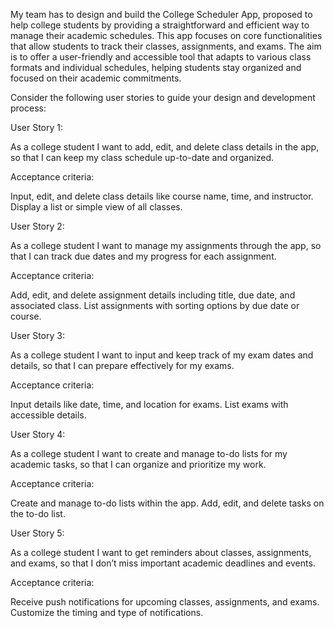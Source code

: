 My team has to design and build the College Scheduler App, proposed to help college students by providing a straightforward and efficient way to manage their academic schedules. This app focuses on core functionalities that allow students to track their classes, assignments, and exams. The aim is to offer a user-friendly and accessible tool that adapts to various class formats and individual schedules, helping students stay organized and focused on their academic commitments.


Consider the following user stories to guide your design and development process:

User Story 1:

As a college student I want to add, edit, and delete class details in the app, so that I can keep my class schedule up-to-date and organized.

Acceptance criteria:

Input, edit, and delete class details like course name, time, and instructor.
Display a list or simple view of all classes.
 

User Story 2:

As a college student I want to manage my assignments through the app, so that I can track due dates and my progress for each assignment.

Acceptance criteria:

Add, edit, and delete assignment details including title, due date, and associated class.
List assignments with sorting options by due date or course.
 

User Story 3:

As a college student I want to input and keep track of my exam dates and details, so that I can prepare effectively for my exams.

Acceptance criteria:

Input details like date, time, and location for exams.
List exams with accessible details.
 

User Story 4:

As a college student I want to create and manage to-do lists for my academic tasks, so that I can organize and prioritize my work.

Acceptance criteria:

Create and manage to-do lists within the app.
Add, edit, and delete tasks on the to-do list.
 

User Story 5:

As a college student I want to get reminders about classes, assignments, and exams, so that I don’t miss important academic deadlines and events.

Acceptance criteria:

Receive push notifications for upcoming classes, assignments, and exams.
Customize the timing and type of notifications.
